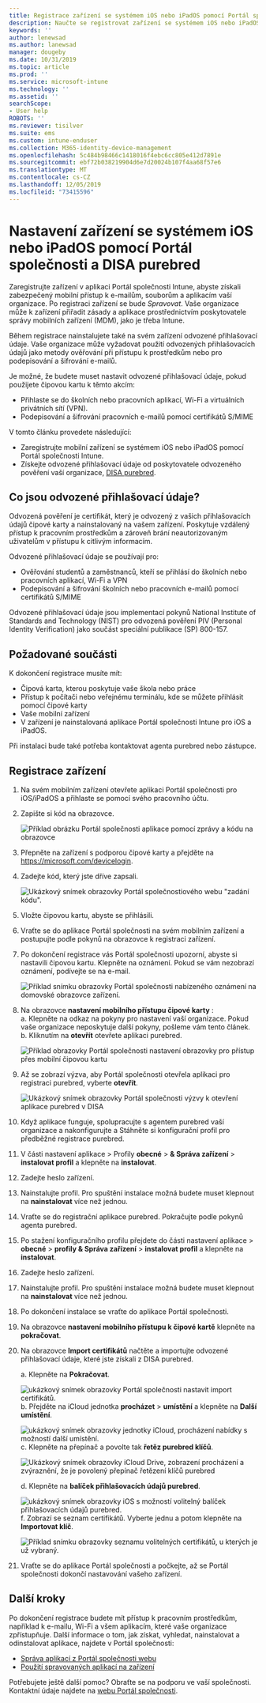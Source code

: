 ```yaml
---
title: Registrace zařízení se systémem iOS nebo iPadOS pomocí Portál společnosti Intune a DISA purebred
description: Naučte se registrovat zařízení se systémem iOS nebo iPadOS a nastavit odvozené ověřování přihlašovacích údajů s DISA purebred.
keywords: ''
author: lenewsad
ms.author: lanewsad
manager: dougeby
ms.date: 10/31/2019
ms.topic: article
ms.prod: ''
ms.service: microsoft-intune
ms.technology: ''
ms.assetid: ''
searchScope:
- User help
ROBOTS: ''
ms.reviewer: tisilver
ms.suite: ems
ms.custom: intune-enduser
ms.collection: M365-identity-device-management
ms.openlocfilehash: 5c484b98466c1418016f4ebc6cc805e412d7891e
ms.sourcegitcommit: ebf72b038219904d6e7d20024b107f4aa68f57e6
ms.translationtype: MT
ms.contentlocale: cs-CZ
ms.lasthandoff: 12/05/2019
ms.locfileid: "73415596"
---
```

# <a name="set-up-ios-or-ipados-device-with-company-portal-and-disa-purebred"></a>Nastavení zařízení se systémem iOS nebo iPadOS pomocí Portál společnosti a DISA purebred  

Zaregistrujte zařízení v aplikaci Portál společnosti Intune, abyste získali zabezpečený mobilní přístup k e-mailům, souborům a aplikacím vaší organizace. Po registraci zařízení se bude *Spravovat*. Vaše organizace může k zařízení přiřadit zásady a aplikace prostřednictvím poskytovatele správy mobilních zařízení (MDM), jako je třeba Intune.  

Během registrace nainstalujete také na svém zařízení odvozené přihlašovací údaje. Vaše organizace může vyžadovat použití odvozených přihlašovacích údajů jako metody ověřování při přístupu k prostředkům nebo pro podepisování a šifrování e-mailů. 

Je možné, že budete muset nastavit odvozené přihlašovací údaje, pokud použijete čipovou kartu k těmto akcím:

* Přihlaste se do školních nebo pracovních aplikací, Wi-Fi a virtuálních privátních sítí (VPN).
* Podepisování a šifrování pracovních e-mailů pomocí certifikátů S/MIME  

V tomto článku provedete následující:  

   * Zaregistrujte mobilní zařízení se systémem iOS nebo iPadOS pomocí Portál společnosti Intune.  
   * Získejte odvozené přihlašovací údaje od poskytovatele odvozeného pověření vaší organizace, [DISA purebred](https://cyber.mil/pki-pke/purebred/).  

## <a name="what-are-derived-credentials"></a>Co jsou odvozené přihlašovací údaje?  
Odvozená pověření je certifikát, který je odvozený z vašich přihlašovacích údajů čipové karty a nainstalovaný na vašem zařízení. Poskytuje vzdálený přístup k pracovním prostředkům a zároveň brání neautorizovaným uživatelům v přístupu k citlivým informacím.  

Odvozené přihlašovací údaje se používají pro: 
* Ověřování studentů a zaměstnanců, kteří se přihlásí do školních nebo pracovních aplikací, Wi-Fi a VPN
* Podepisování a šifrování školních nebo pracovních e-mailů pomocí certifikátů S/MIME

Odvozené přihlašovací údaje jsou implementací pokynů National Institute of Standards and Technology (NIST) pro odvozená pověření PIV (Personal Identity Verification) jako součást speciální publikace (SP) 800-157.  

## <a name="prerequisites"></a>Požadované součásti

 K dokončení registrace musíte mít:

* Čipová karta, kterou poskytuje vaše škola nebo práce
* Přístup k počítači nebo veřejnému terminálu, kde se můžete přihlásit pomocí čipové karty
* Vaše mobilní zařízení
* V zařízení je nainstalovaná aplikace Portál společnosti Intune pro iOS a iPadOS.   

Při instalaci bude také potřeba kontaktovat agenta purebred nebo zástupce.      

## <a name="enroll-device"></a>Registrace zařízení  
1. Na svém mobilním zařízení otevřete aplikaci Portál společnosti pro iOS/iPadOS a přihlaste se pomocí svého pracovního účtu.  

2. Zapište si kód na obrazovce.  

    ![Příklad obrázku Portál společnosti aplikace pomocí zprávy a kódu na obrazovce](./media/copy-code-intercede.png)  
3. Přepněte na zařízení s podporou čipové karty a přejděte na https://microsoft.com/devicelogin. 
4. Zadejte kód, který jste dříve zapsali.  

    ![Ukázkový snímek obrazovky Portál společnostiového webu "zadání kódu".](./media/enter-code-intercede.png)   

5. Vložte čipovou kartu, abyste se přihlásili.  
6. Vraťte se do aplikace Portál společnosti na svém mobilním zařízení a postupujte podle pokynů na obrazovce k registraci zařízení.  
7. Po dokončení registrace vás Portál společnosti upozorní, abyste si nastavili čipovou kartu. Klepněte na oznámení. Pokud se vám nezobrazí oznámení, podívejte se na e-mail.   

    ![Příklad snímku obrazovky Portál společnosti nabízeného oznámení na domovské obrazovce zařízení.](./media/action-required-in-app-intercede.png)  
8. Na obrazovce **nastavení mobilního přístupu čipové karty** :  
    a. Klepněte na odkaz na pokyny pro nastavení vaší organizace. Pokud vaše organizace neposkytuje další pokyny, pošleme vám tento článek.  
    b. Kliknutím na **otevřít** otevřete aplikaci purebred.  

    ![Příklad obrazovky Portál společnosti nastavení obrazovky pro přístup přes mobilní čipovou kartu](./media/smart-card-open-disa-purebred.png)  
9. Až se zobrazí výzva, aby Portál společnosti otevřela aplikaci pro registraci purebred, vyberte **otevřít**.   

    ![Ukázkový snímek obrazovky Portál společnosti výzvy k otevření aplikace purebred v DISA](./media/open-app-prompt-disa-purbred.png)  
10. Když aplikace funguje, spolupracujte s agentem purebred vaší organizace a nakonfigurujte a Stáhněte si konfigurační profil pro předběžné registrace purebred.   
11. V části nastavení aplikace > Profily **obecné** >  **& Správa zařízení** > **instalovat profil** a klepněte na **instalovat**.  
12. Zadejte heslo zařízení.  
13. Nainstalujte profil. Pro spuštění instalace možná budete muset klepnout na **nainstalovat** více než jednou. 
14. Vraťte se do registrační aplikace purebred. Pokračujte podle pokynů agenta purebred.  
 
15. Po stažení konfiguračního profilu přejdete do části nastavení aplikace > **obecné** > **profily & Správa zařízení** > **instalovat profil** a klepněte na **instalovat**.   
16.  Zadejte heslo zařízení.
17. Nainstalujte profil. Pro spuštění instalace možná budete muset klepnout na **nainstalovat** více než jednou. 
18. Po dokončení instalace se vraťte do aplikace Portál společnosti.  
19.  Na obrazovce **nastavení mobilního přístupu k čipové kartě** klepněte na **pokračovat**.  

20. Na obrazovce **Import certifikátů** načtěte a importujte odvozené přihlašovací údaje, které jste získali z DISA purebred.  

    a. Klepněte na **Pokračovat**.   

    ![ukázkový snímek obrazovky Portál společnosti nastavit import certifikátů.](./media/import-certificate-disa-purebred.png)  
    b. Přejděte na iCloud jednotka **procházet** > **umístění** a klepněte na **Další umístění**.  

    ![ukázkový snímek obrazovky jednotky iCloud, procházení nabídky s možností další umístění.](./media/icloud-drive-more-locations.png)  
    c. Klepněte na přepínač a povolte tak **řetěz purebred klíčů**.  

    ![Ukázkový snímek obrazovky iCloud Drive, zobrazení procházení a zvýraznění, že je povolený přepínač řetězení klíčů purebred](./media/icloud-drive-enable-purebred-keychain.png)   

    d. Klepněte na **balíček přihlašovacích údajů purebred**.  

    ![ukázkový snímek obrazovky iOS s možností volitelný balíček přihlašovacích údajů purebred.](./media/purebred-credential-package.png)  
    f. Zobrazí se seznam certifikátů. Vyberte jednu a potom klepněte na **Importovat klíč**.  

    ![Příklad snímku obrazovky seznamu volitelných certifikátů, u kterých je už vybraný.](./media/import-purebred-keychain.png) 
21. Vraťte se do aplikace Portál společnosti a počkejte, až se Portál společnosti dokončí nastavování vašeho zařízení.   

## <a name="next-steps"></a>Další kroky  
Po dokončení registrace budete mít přístup k pracovním prostředkům, například k e-mailu, Wi-Fi a všem aplikacím, které vaše organizace zpřístupňuje. Další informace o tom, jak získat, vyhledat, nainstalovat a odinstalovat aplikace, najdete v Portál společnosti:

* [Správa aplikací z Portál společnosti webu](manage-apps-cpweb.md)  
* [Použití spravovaných aplikací na zařízení](use-managed-apps-on-your-device-ios.md)  

Potřebujete ještě další pomoc? Obraťte se na podporu ve vaší společnosti. Kontaktní údaje najdete na [webu Portál společnosti](https://go.microsoft.com/fwlink/?linkid=2010980).
